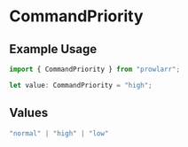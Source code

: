 # CommandPriority

## Example Usage

```typescript
import { CommandPriority } from "prowlarr";

let value: CommandPriority = "high";
```

## Values

```typescript
"normal" | "high" | "low"
```